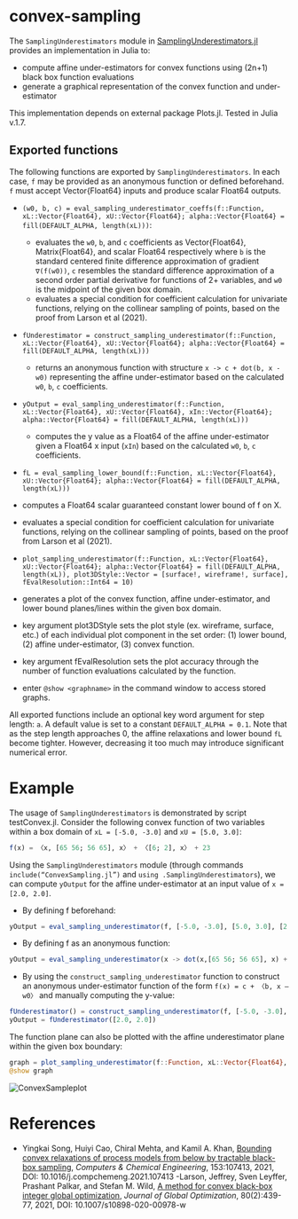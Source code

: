 # convex-sampling

The `SamplingUnderestimators` module in [SamplingUnderestimators.jl](src/SamplingUnderestimators.jl) provides an implementation in Julia to:

- compute affine under-estimators for convex functions using (2n+1) black box function evaluations
- generate a graphical representation of the convex function and under-estimator

This implementation depends on external package Plots.jl. Tested in Julia v.1.7.

## Exported functions

The following functions are exported by `SamplingUnderestimators`. In each case, `f` may be provided as an anonymous function or defined beforehand. `f` must accept Vector{Float64} inputs and produce scalar Float64 outputs.

- `(w0, b, c) = eval_sampling_underestimator_coeffs(f::Function, xL::Vector{Float64}, xU::Vector{Float64}; alpha::Vector{Float64} = fill(DEFAULT_ALPHA, length(xL)))`:
  - evaluates the `w0`, `b`, and `c` coefficients as Vector{Float64}, Matrix{Float64}, and scalar Float64 respectively where  `b` is the standard centered finite difference approximation of gradient `∇(f(w0))`, `c` resembles the standard difference approximation of a second order partial derivative for functions of 2+ variables, and `w0` is the midpoint of the given box domain.
  - evaluates a special condition for coefficient calculation for univariate functions, relying on the collinear sampling of points, based on the proof from Larson et al (2021).

- `fUnderestimator = construct_sampling_underestimator(f::Function, xL::Vector{Float64}, xU::Vector{Float64}; alpha::Vector{Float64} = fill(DEFAULT_ALPHA, length(xL)))`
  - returns an anonymous function with structure `x -> c + dot(b, x - w0)` representing the affine under-estimator based on the calculated `w0`, `b`, `c` coefficients.

- `yOutput = eval_sampling_underestimator(f::Function, xL::Vector{Float64}, xU::Vector{Float64}, xIn::Vector{Float64}; alpha::Vector{Float64} = fill(DEFAULT_ALPHA, length(xL)))`
  - computes the y value as a Float64 of the affine under-estimator given a Float64 x input (`xIn`) based on the calculated `w0`, `b`, `c` coefficients.

-  `fL = eval_sampling_lower_bound(f::Function, xL::Vector{Float64}, xU::Vector{Float64}; alpha::Vector{Float64} = fill(DEFAULT_ALPHA, length(xL)))`
  - computes a Float64 scalar guaranteed constant lower bound of f on X.
  - evaluates a special condition for coefficient calculation for univariate functions, relying on the collinear sampling of points, based on the proof from Larson et al (2021).

-  `plot_sampling_underestimator(f::Function, xL::Vector{Float64}, xU::Vector{Float64}; alpha::Vector{Float64} = fill(DEFAULT_ALPHA, length(xL)), plot3DStyle::Vector = [surface!, wireframe!, surface], fEvalResolution::Int64 = 10)`
  - generates a plot of the convex function, affine under-estimator, and lower bound planes/lines within the given box domain.
  - key argument plot3DStyle sets the plot style (ex. wireframe, surface, etc.) of each individual plot component in the set order: (1) lower bound, (2) affine under-estimator, (3) convex function.
  - key argument fEvalResolution sets the plot accuracy through the number of function evaluations calculated by the function.
  - enter `@show <graphname>` in the command window to access stored graphs.

All exported functions include an optional key word argument for step length: `a`. A default value is set to a constant `DEFAULT_ALPHA = 0.1`. Note that as the step length approaches 0, the affine relaxations and lower bound `fL` become tighter. However, decreasing it too much may introduce significant numerical error.

# Example

The usage of `SamplingUnderestimators` is demonstrated by script testConvex.jl.
Consider the following convex function of two variables within a box domain of `xL = [-5.0, -3.0]` and `xU = [5.0, 3.0]`:

```Julia
f(x) = 〈x, [65 56; 56 65], x〉 + 〈[6; 2], x〉 + 23

```
Using the `SamplingUnderestimators` module (through commands `include(“ConvexSampling.jl”)` and `using .SamplingUnderestimators`), we can compute `yOutput` for the affine under-estimator at an input value of `x = [2.0, 2.0]`.
- By defining f beforehand:
```Julia
yOutput = eval_sampling_underestimator(f, [-5.0, -3.0], [5.0, 3.0], [2.0, 2.0])
```

- By defining f as an anonymous function:
```Julia
yOutput = eval_sampling_underestimator(x -> dot(x,[65 56; 56 65], x) + dot([6;2], x) + 23, [-5.0, -3.0], [5.0, 3.0], [2.0, 2.0])
```

- By using the `construct_sampling_underestimator` function to construct an anonymous under-estimator function of the form `f(x) = c + 〈b, x – w0〉` and manually computing the y-value:
```Julia
fUnderestimator() = construct_sampling_underestimator(f, [-5.0, -3.0], [5.0, 3.0])
yOutput = fUnderestimator([2.0, 2.0])
```

The function plane can also be plotted with the affine underestimator plane within the given box boundary:
 ```Julia
graph = plot_sampling_underestimator(f::Function, xL::Vector{Float64}, xU::Vector{Float64})
@show graph
 ```

![ConvexSampleplot](https://user-images.githubusercontent.com/104848815/173203263-26bdc553-c1b5-496a-913f-eeb0553461d7.png)

# References
- Yingkai Song, Huiyi Cao, Chiral Mehta, and Kamil A. Khan, [Bounding convex relaxations of process models from below by tractable black-box sampling]( https://doi.org/10.1016/j.compchemeng.2021.107413), _Computers & Chemical Engineering_, 153:107413, 2021, DOI: 10.1016/j.compchemeng.2021.107413
-Larson, Jeffrey, Sven Leyffer, Prashant Palkar, and Stefan M. Wild, [A method for convex black-box integer global optimization]( https://link.springer.com/article/10.1007/s10898-020-00978-w), _Journal of Global Optimization_, 80(2):439-77, 2021, DOI: 10.1007/s10898-020-00978-w
